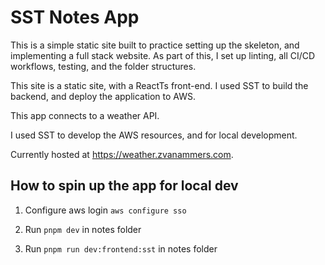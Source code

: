 # SST Notes App

This is a simple static site built to practice setting up the skeleton, and implementing a full stack website. As part of this, I set up linting, all CI/CD workflows, testing, and the folder structures.

This site is a static site, with a ReactTs front-end. I used SST to build the backend, and deploy the application to AWS.

This app connects to a weather API.

I used SST to develop the AWS resources, and for local development.

Currently hosted at https://weather.zvanammers.com.

## How to spin up the app for local dev

1. Configure aws login `aws configure sso`

2. Run `pnpm dev` in notes folder

3. Run `pnpm run dev:frontend:sst` in notes folder